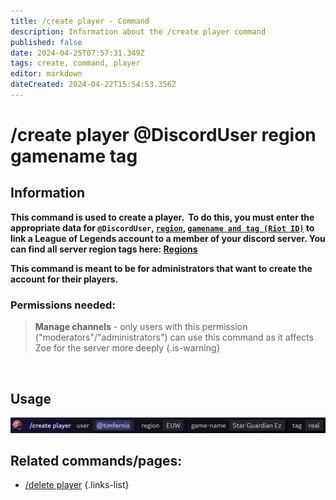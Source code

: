 ```yaml
---
title: /create player - Command
description: Information about the /create player command
published: false
date: 2024-04-25T07:57:31.349Z
tags: create, command, player
editor: markdown
dateCreated: 2024-04-22T15:54:53.356Z
---
```


# /create player @DiscordUser region gamename tag
## Information
**This command is used to create a player.  To do this, you must enter the appropriate data for `@DiscordUser`, [`region`](/en/terms/region), [`gamename and tag (Riot ID)`](/en/terms/riotid) to link a League of Legends account to a member of your discord server. You can find all server region tags here: [Regions](/en/terms/region)**

**This command is meant to be for administrators that want to create the account for their players.**
<br>

### Permissions needed:
>**Manage channels** - only users with this permission ("moderators"/"administrators") can use this command as it affects Zoe for the server more deeply {.is-warning}

<br>

## Usage
![](/en_/en_create_player_riotid.png)
<br>
 
## Related commands/pages:

- [/delete player](/en/commands/delete/player/)
{.links-list}